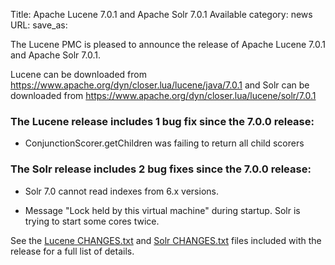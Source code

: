 Title: Apache Lucene 7.0.1 and Apache Solr 7.0.1 Available
category: news
URL: 
save_as: 

The Lucene PMC is pleased to announce the release of Apache Lucene 7.0.1 and Apache Solr 7.0.1.

Lucene can be downloaded from <https://www.apache.org/dyn/closer.lua/lucene/java/7.0.1>
and Solr can be downloaded from <https://www.apache.org/dyn/closer.lua/lucene/solr/7.0.1>

### The Lucene release includes 1 bug fix since the 7.0.0 release:

 * ConjunctionScorer.getChildren was failing to return all child scorers

### The Solr release includes 2 bug fixes since the 7.0.0 release:

 * Solr 7.0 cannot read indexes from 6.x versions.

 * Message "Lock held by this virtual machine" during startup.  Solr is trying to start some cores twice.

See the [Lucene CHANGES.txt](/core/7_0_1/changes/Changes.html) and
[Solr CHANGES.txt](/solr/7_0_1/changes/Changes.html) files included
with the release for a full list of details.


